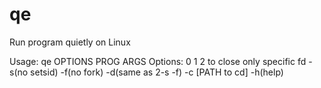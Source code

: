 # qe
Run program quietly on Linux

Usage: qe OPTIONS PROG ARGS
Options:
				0 1 2 to close only specific fd
			-s(no setsid)
			-f(no fork) 
			-d(same as 2-s -f)
			-c [PATH to cd]
			-h(help)
